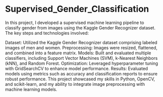 # Supervised_Gender_Classification
In this project, I developed a supervised machine learning pipeline to classify gender from images using the Kaggle Gender Recognizer dataset. The key steps and technologies involved:

Dataset: Utilized the Kaggle Gender Recognizer dataset comprising labeled images of men and women.
Preprocessing: Images were resized, flattened, and combined into a feature matrix.
Models: Built and evaluated multiple classifiers, including Support Vector Machines (SVM), k-Nearest Neighbors (kNN), and Random Forest.
Optimization: Leveraged hyperparameter tuning with GridSearchCV to enhance model performance.
Results: Evaluated models using metrics such as accuracy and classification reports to ensure robust performance.
This project showcased my skills in Python, OpenCV, and scikit-learn, and my ability to integrate image preprocessing with machine learning models.
